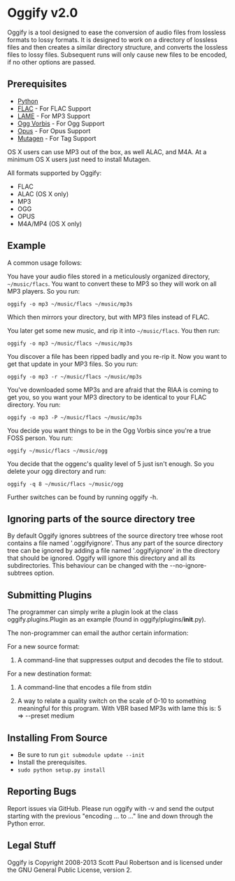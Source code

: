 Oggify v2.0
===========

Oggify is a tool designed to ease the conversion of audio files from lossless
formats to lossy formats. It is designed to work on a directory of lossless
files and then creates a similar directory structure, and converts the lossless
files to lossy files. Subsequent runs will only cause new files to be encoded,
if no other options are passed.

Prerequisites
-------------

 * [Python](http://www.python.org)
 * [FLAC](http://flac.sourceforge.net) - For FLAC Support
 * [LAME](http://lame.sourceforge.net) - For MP3 Support
 * [Ogg Vorbis](http://www.vorbis.com) - For Ogg Support
 * [Opus](http://www.opus-codec.org) - For Opus Support
 * [Mutagen](http://code.google.com/p/mutagen/) - For Tag Support

OS X users can use MP3 out of the box, as well ALAC, and M4A. At a minimum OS X users just need to install Mutagen.

All formats supported by Oggify:

 * FLAC
 * ALAC (OS X only)
 * MP3
 * OGG
 * OPUS
 * M4A/MP4 (OS X only)

Example
-------

A common usage follows:

You have your audio files stored in a meticulously organized directory,
`~/music/flacs`. You want to convert these to MP3 so they will work on all MP3
players. So you run:

    oggify -o mp3 ~/music/flacs ~/music/mp3s

Which then mirrors your directory, but with MP3 files instead of FLAC.

You later get some new music, and rip it into `~/music/flacs`. You then run:

    oggify -o mp3 ~/music/flacs ~/music/mp3s

You discover a file has been ripped badly and you re-rip it. Now you want to
get that update in your MP3 files. So you run:

    oggify -o mp3 -r ~/music/flacs ~/music/mp3s

You've downloaded some MP3s and are afraid that the RIAA is coming to get you,
so you want your MP3 directory to be identical to your FLAC directory. You run:

    oggify -o mp3 -P ~/music/flacs ~/music/mp3s

You decide you want things to be in the Ogg Vorbis since you're a true FOSS
person. You run:

    oggify ~/music/flacs ~/music/ogg

You decide that the oggenc's quality level of 5 just isn't enough. So you
delete your ogg directory and run:

    oggify -q 8 ~/music/flacs ~/music/ogg

Further switches can be found by running oggify -h.

Ignoring parts of the source directory tree
-------------------------------------------

By default Oggify ignores subtrees of the source directory tree whose root
contains a file named '.oggifyignore'. Thus any part of the source directory
tree can be ignored by adding a file named '.oggifyignore' in the directory
that should be ignored. Oggify will ignore this directory and all its
subdirectories. This behaviour can be changed with the \-\-no-ignore-subtrees
option.

Submitting Plugins
------------------

The programmer can simply write a plugin look at the class
oggify.plugins.Plugin as an example (found in oggify/plugins/__init__.py).

The non-programmer can email the author certain information:

For a new source format:

 1. A command-line that suppresses output and decodes the file to stdout.

For a new destination format:

 1. A command-line that encodes a file from stdin

 2. A way to relate a quality switch on the scale of 0-10 to something
    meaningful for this program. With VBR based MP3s with lame this is: 5 =>
    --preset medium


Installing From Source
----------------------

 * Be sure to run `git submodule update --init`
 * Install the prerequisites.
 * `sudo python setup.py install`


Reporting Bugs
--------------

Report issues via GitHub. Please run oggify with -v and send the output starting with the previous "encoding ... to ..." line and down through the Python error.

Legal Stuff
-----------

Oggify is Copyright 2008-2013 Scott Paul Robertson and is licensed under the
GNU General Public License, version 2.
